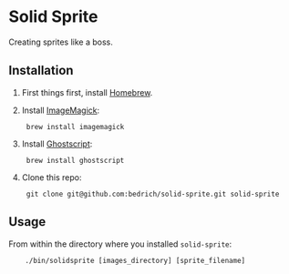 Solid Sprite
============

Creating sprites like a boss.

## Installation

1. First things first, install [Homebrew](http://brew.sh/).

2. Install [ImageMagick](http://www.imagemagick.org/script/index.php):

        brew install imagemagick

3. Install [Ghostscript](http://www.ghostscript.com/):

        brew install ghostscript

4. Clone this repo:

        git clone git@github.com:bedrich/solid-sprite.git solid-sprite

## Usage

From within the directory where you installed `solid-sprite`:

        ./bin/solidsprite [images_directory] [sprite_filename]
